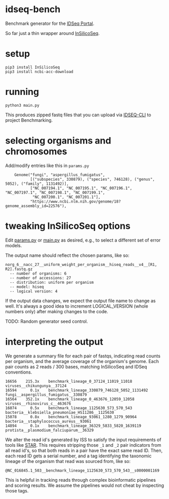 # idseq-bench
Benchmark generator for the [IDSeq Portal](https://idseq.net).

So far just a thin wrapper around [InSilicoSeq](https://insilicoseq.readthedocs.io/en/latest/).

# setup
```
pip3 install InSilicoSeq
pip3 install ncbi-acc-download
```

# running
```
python3 main.py
```

This produces zipped fastq files that you can upload via [IDSEQ-CLI](https://github.com/chanzuckerberg/idseq-cli)
to project Benchmarking.


# selecting organisms and chromosomes
Add/modify entries like this in `params.py`
```
    Genome("fungi", "aspergillus_fumigatus",
           [("subspecies", 330879), ("species", 746128), ("genus", 5052), ("family", 1131492)],
           ["NC_007194.1", "NC_007195.1", "NC_007196.1", "NC_007197.1", "NC_007198.1", "NC_007199.1",
            "NC_007200.1", "NC_007201.1"],
           "https://www.ncbi.nlm.nih.gov/genome/18?genome_assembly_id=22576"),
```

# tweaking InSilicoSeq options
Edit [params.py](params.py) or [main.py](main.py) as desired, e.g., to select a different set of error models.

The output name should reflect the chosen params, like so:
```
norg_6__nacc_27__uniform_weight_per_organism__hiseq_reads__v4__[R1, R2].fastq.gz
  -- number of organisms: 6
  -- number of accessions: 27
  -- distribution: uniform per organism
  -- model: hiseq
  -- logical version: 4
```
If the output data changes, we expect the output file name to change as well.  It's always a good idea to increment
LOGICAL_VERSION (whole numbers only) after making changes to the code.

TODO:  Random generator seed control.

# interpreting the output
We generate a summary file for each pair of fastqs, indicating read counts per organism,
and the average coverage of the organism's genome.  Each pair counts as 2 reads / 300 bases,
matching InSilicoSeq and IDSeq conventions.
```
16656    215.3x    benchmark_lineage_0_37124_11019_11018            viruses__chikungunya__37124
16594      0.1x    benchmark_lineage_330879_746128_5052_1131492     fungi__aspergillus_fumigatus__330879
16564    352.1x    benchmark_lineage_0_463676_12059_12058           viruses__rhinovirus_c__463676
16074      0.5x    benchmark_lineage_1125630_573_570_543            bacteria__klebsiella_pneumoniae_HS11286__1125630
15078      0.8x    benchmark_lineage_93061_1280_1279_90964          bacteria__staphylococcus_aureus__93061
14894      0.1x    benchmark_lineage_36329_5833_5820_1639119        protista__plasmodium_falciuparum__36329
```
We alter the read id's generated by ISS to satisfy the input requirements of tools like [STAR](https://github.com/alexdobin/STAR).
This requires stripping those `_1` and `_2` pair indicators from all read id's, so that both reads in a pair have the exact same
read ID.  Then, each read ID gets a serial number, and a tag identifying the taxonomic lineage of the organism
that read was sourced from, like so:
```
@NC_016845.1_503__benchmark_lineage_1125630_573_570_543__s0000001169
```
This is helpful in tracking reads through complex bioinformatic pipelines and
scoring results.  We assume the pipelines would not cheat by inspecting those tags.
